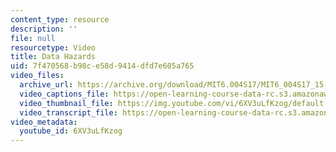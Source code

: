 ```yaml
---
content_type: resource
description: ''
file: null
resourcetype: Video
title: Data Hazards
uid: 7f470568-b98c-e58d-9414-dfd7e605a765
video_files:
  archive_url: https://archive.org/download/MIT6.004S17/MIT6_004S17_15-02-03_300k.mp4
  video_captions_file: https://open-learning-course-data-rc.s3.amazonaws.com/6-004-computation-structures-spring-2017/2ec80acd57865499b343e3c400cb9c44_6XV3uLfKzog.vtt
  video_thumbnail_file: https://img.youtube.com/vi/6XV3uLfKzog/default.jpg
  video_transcript_file: https://open-learning-course-data-rc.s3.amazonaws.com/6-004-computation-structures-spring-2017/e8d0d9b8305f1e03aa58c21e91260438_6XV3uLfKzog.pdf
video_metadata:
  youtube_id: 6XV3uLfKzog
---
```

